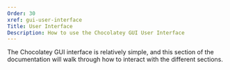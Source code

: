```yaml
---
Order: 30
xref: gui-user-interface
Title: User Interface
Description: How to use the Chocolatey GUI User Interface
---
```


The Chocolatey GUI interface is relatively simple, and this section of the documentation will walk through how to interact with the different sections.